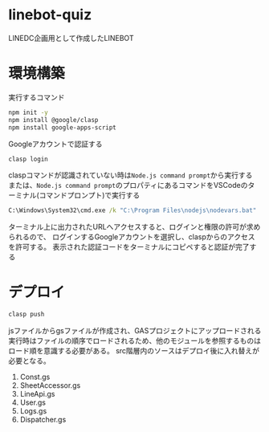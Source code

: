 # linebot-quiz
LINEDC企画用として作成したLINEBOT

# 環境構築

実行するコマンド

```bash
npm init -y
npm install @google/clasp
npm install google-apps-script
```

Googleアカウントで認証する

```bash
clasp login
```

claspコマンドが認識されていない時は`Node.js command prompt`から実行する
または、`Node.js command prompt`のプロパティにあるコマンドをVSCodeのターミナル(コマンドプロンプト)で実行する

```cmd
C:\Windows\System32\cmd.exe /k "C:\Program Files\nodejs\nodevars.bat"
```

ターミナル上に出力されたURLへアクセスすると、ログインと権限の許可が求められるので、
ログインするGoogleアカウントを選択し、claspからのアクセスを許可する。
表示された認証コードをターミナルにコピペすると認証が完了する

# デプロイ

```bash
clasp push
```

jsファイルからgsファイルが作成され、GASプロジェクトにアップロードされる
実行時はファイルの順序でロードされるため、他のモジュールを参照するものはロード順を意識する必要がある。
src階層内のソースはデプロイ後に入れ替えが必要となる。

1. Const.gs
1. SheetAccessor.gs
1. LineApi.gs
1. User.gs
1. Logs.gs
1. Dispatcher.gs